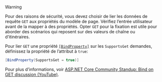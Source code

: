 > [!WARNING]
> Pour des raisons de sécurité, vous devez choisir de lier les données de requête `GET` aux propriétés du modèle de page. Vérifiez l’entrée utilisateur avant de la mapper à des propriétés. Opter `GET` pour la fixation est utile pour aborder des scénarios qui reposent sur des valeurs de chaîne ou d’itinéraires.
>
> Pour lier `GET` une propriété [`[BindProperty]`](xref:Microsoft.AspNetCore.Mvc.BindPropertyAttribute) sur les `SupportsGet` demandes, définissez la propriété de l’attribut à `true`:
>
> ```csharp
> [BindProperty(SupportsGet = true)]
> ```
>
> Pour plus d’informations, voir [ASP.NET Core Community Standup: Bind on GET discussion (YouTube)](https://www.youtube.com/watch?v=p7iHB9V-KVU&feature=youtu.be&t=54m27s).
